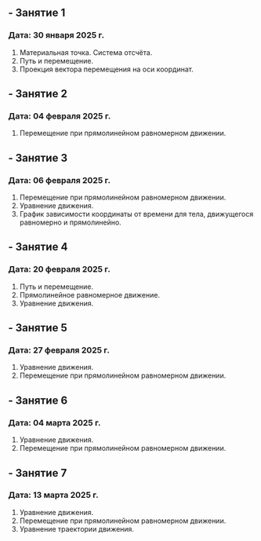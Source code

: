 ## - Занятие 1
### Дата: 30 января 2025 г.
1. Материальная точка. Система отсчёта.
1. Путь и перемещение.
1. Проекция вектора перемещения на оси координат.

## - Занятие 2
### Дата: 04 февраля 2025 г.
1. Перемещение при прямолинейном равномерном движении.

## - Занятие 3
### Дата: 06 февраля 2025 г.
1. Перемещение при прямолинейном равномерном движении.
1. Уравнение движения.
1. График зависимости координаты от времени для тела, движущегося равномерно и прямолинейно.

## - Занятие 4
### Дата: 20 февраля 2025 г.
1. Путь и перемещение.
1. Прямолинейное равномерное движение.
1. Уравнение движения.

## - Занятие 5
### Дата: 27 февраля 2025 г.
1. Уравнение движения.
1. Перемещение при прямолинейном равномерном движении.

## - Занятие 6
### Дата: 04 марта 2025 г.
1. Уравнение движения.
1. Перемещение при прямолинейном равномерном движении.

## - Занятие 7
### Дата: 13 марта 2025 г.
1. Уравнение движения.
1. Перемещение при прямолинейном равномерном движении.
1. Уравнение траектории движения.
